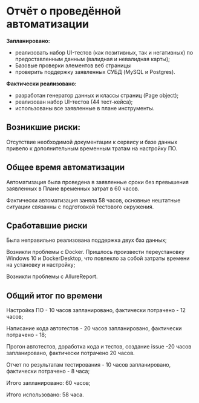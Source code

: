 # Отчёт о проведённой автоматизации

**Запланировано:**
- реализовать набор UI-тестов (как позитивных, так и негативных) по предоставленным данным (валидная и невалидная карты);
- Базовые проверки элементов веб страницы
- проверить поддержку заявленных СУБД (MySQL и Postgres).

**Фактически реализовано:**
- разработан генератор данных и классы страниц (Page object);
- реализован набор UI-тестов (44 тест-кейса);
- использованы все заявленные в плане инструменты.

## Возникшие риски:

Отсутствие необходимой документации к сервису и базе данных привело к дополнительным временным тратам на настройку ПО.

## Общее время автоматизации

Автоматизация была проведена в заявленные сроки без превышения заявленных в Плане временных затрат в 60 часов. 

Фактически автоматизация заняла 58 часов, основные нештатные ситуации связанны с подготовкой тестового окружения.   

## Сработавшие риски
Была неправильно реализована поддержка двух баз данных;

Возникли проблемы с Docker. Пришлось произвести переустановку Windows 10 и DockerDesktop, что повлекло за собой затраты времени на установку и настройку;

Возникли проблемы с AllureReport.

## Общий итог по времени
Настройка ПО - 10 часов запланировано, фактически потрачено - 12 часов;

Написание кода автотестов - 20 часов запланировано, фактически потрачено - 18;

Прогон автотестов, доработка кода и тестов, создание issue -20 часов запланировано, фактически потрачено 20 часов.

Отчет по результатам тестирования - 10 часов запланировано, фактически потрачено - 8 часа;

Итого запланировано: 60 часов;

Итого использовано: 58 часа. 
